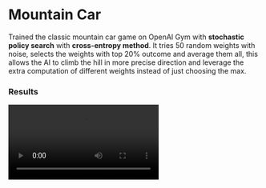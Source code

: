 # Mountain Car

Trained the classic mountain car game on OpenAI Gym with **stochastic policy search** with **cross-entropy method**. It tries 50 random weights with noise, selects the weights with top 20% outcome and average them all, this allows the AI to climb the hill in more precise direction and leverage the extra computation of different weights instead of just choosing the max. 

### Results

<video src="output/result.mp4"></video>